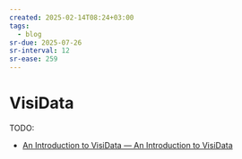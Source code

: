 ```yaml
---
created: 2025-02-14T08:24+03:00
tags:
  - blog
sr-due: 2025-07-26
sr-interval: 12
sr-ease: 259
---
```


# VisiData

TODO:

- [An Introduction to VisiData — An Introduction to VisiData](https://jsvine.github.io/intro-to-visidata/)
